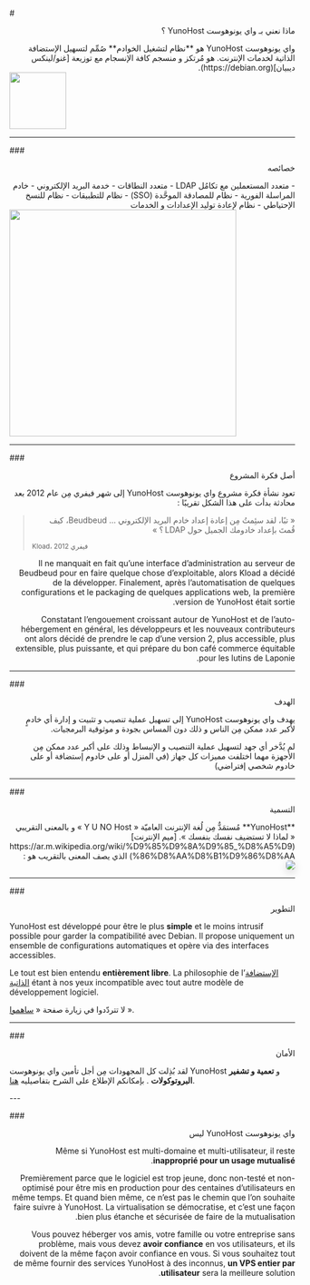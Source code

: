 #<div dir="rtl">ماذا نعني بـ واي يونوهوست YunoHost ؟</div>

<div dir="rtl">
واي يونوهوست YunoHost هو **نظام لتشغيل الخوادم** صُمِّم لتسهيل الإستضافة الذاتية لخدمات الإنترنت.
هو مُرتكز و منسجم كافة الإنسجام مع توزيعة [غنو/لينكس ديبيان](https://debian.org).
</div>

<img src="/images/debian-logo.png" width=100>

---

###<div dir="rtl"> خصائصه</div>

<div dir="rtl">
- متعدد المستعملين مع تكامُل LDAP
- متعدد النطاقات
- خدمة البريد الإلكتروني
- خادم المراسلة الفورية
- نظام للمصادقة الموحَّدة (SSO)
- نظام للتطبيقات
- نظام للنسخ الإحتياطي
- نظام لإعادة توليد الإعدادات و الخدمات
</div>

<img src="/images/YunoHost_logo_vertical.png" width=400>

---

###<div dir="rtl"> أصل فكرة المشروع</div>

<div dir="rtl">
تعود نشأة فكرة مشروع واي يونوهوست YunoHost إلى شهر فيفري مِن عام 2012 بعد محادثة بدأت على هذا الشكل تقريبًا :
</div>
 <blockquote><p dir="rtl">« تبًا، لقد سئِمتُ مِن إعادة إعداد خادم البريد الإلكتروني ... Beudbeud، كيف قُمتَ بإعداد خادومك الجميل حول LDAP ؟ »</p>
<small>Kload، فيفري 2012</small></blockquote>
<div dir="rtl">

Il ne manquait en fait qu’une interface d’administration au serveur de Beudbeud pour en faire quelque chose d’exploitable, alors Kload a décidé de la développer. Finalement, après l’automatisation de quelques configurations et le packaging de quelques applications web, la première version de YunoHost était sortie.

Constatant l’engouement croissant autour de YunoHost et de l’auto-hébergement en général, les développeurs et les nouveaux contributeurs ont alors décidé de prendre le cap d’une version 2, plus accessible, plus extensible, plus puissante, et qui prépare du bon café commerce équitable pour les lutins de Laponie.
</div>

---

###<div dir="rtl"> الهدف</div>
<div dir="rtl">
يهدف واي يونوهوست YunoHost إلى تسهيل عملية تنصيب و تثبيت و إدارة أي خادمٍ لأكبر عدد ممكن مِن الناس و ذلك دون المساس بجودة و موثوقية البرمجيات. 

لم يُدَّخر أي جهد لتسهيل عملية التنصيب و الإنبساط وذلك على أكبر عدد ممكن مِن الأجهزة مهما اختلفت مميزات كل جهاز (في المنزل أو على خادوم إستضافة أو على خادوم شخصي إفتراضي)
</div>

---

###<div dir="rtl"> التسمية</div>

<div dir="rtl">
**YunoHost** مُستمَدٌّ مِن لُغة الإنترنت العاميّة « Y U NO Host » و بالمعنى التقريبي « لماذا لا تستضيف نفسك بنفسك ». [ميم الإنترنت](https://ar.m.wikipedia.org/wiki/%D9%85%D9%8A%D9%85_%D8%A5%D9%86%D8%AA%D8%B1%D9%86%D8%AA) الذي يصف المعنى بالتقريب هو :
<div class="text-center"><img style="border-radius: 5px; box-shadow: 0 5px 15px rgba(0,0,0,0.15);" src="/images/dude_yunohost.jpg"></div>
</div>

---

###<div dir="rtl"> التطوير </div>

YunoHost est développé pour être le plus **simple** et le moins intrusif possible pour garder la compatibilité avec Debian. Il propose uniquement un ensemble de configurations automatiques et opère via des interfaces accessibles.

Le tout est bien entendu **entièrement libre**. La philosophie de l’[الإستضافة الذاتية](selfhosting_fr) étant à nos yeux incompatible avec tout autre modèle de développement logiciel.

لا تتردّدوا في زيارة صفحة « [ساهموا](/contribute_ar) ».
</div>

---

###<div dir="rtl"> الأمان</div>

لقد بُذِلت كل المجهودات مِن أجل تأمين واي يونوهوست YunoHost و **تعمية و تشفير البروتوكولات** . بإمكانكم الإطلاع على الشرح بتفاصيليه [هنا](/security_fr).
</div>
---

###<div dir="rtl"> واي يونوهوست YunoHost ليس

Même si YunoHost est multi-domaine et multi-utilisateur, il reste **inapproprié pour un usage mutualisé**.

Premièrement parce que le logiciel est trop jeune, donc non-testé et non-optimisé pour être mis en production pour des centaines d’utilisateurs en même temps. Et quand bien même, ce n’est pas le chemin que l’on souhaite faire suivre à YunoHost. La virtualisation se démocratise, et c’est une façon bien plus étanche et sécurisée de faire de la mutualisation.

Vous pouvez héberger vos amis, votre famille ou votre entreprise sans problème, mais vous devez **avoir confiance** en vos utilisateurs, et ils doivent de la même façon avoir confiance en vous. Si vous souhaitez tout de même fournir des services YunoHost à des inconnus, **un VPS entier par utilisateur** sera la meilleure solution.
</div>

